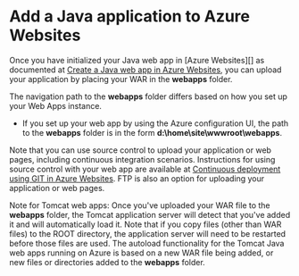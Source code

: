 <properties 
	pageTitle="Add a Java application to Azure Websites" 
	description="This tutorial shows you how to add a page or application to your instance of Azure Websites that is already configured to use Java." 
	services="app-service\web" 
	documentationCenter="java" 
	authors="rmcmurray" 
	manager="wpickett" 
	editor="jimbe"/>

<tags
	ms.service="app-service-web"
	ms.date="08/31/2015"
	wacn.date=""/>

# Add a Java application to Azure Websites

Once you have initialized your Java web app in [Azure Websites][] as documented at [Create a Java web app in Azure Websites](/documentation/articles/web-sites-java-get-started), you can upload your application by placing your WAR in the **webapps** folder.

The navigation path to the **webapps** folder differs based on how you set up your Web Apps instance.

- If you set up your web app by using the Azure configuration UI, the path to the **webapps** folder is in the form **d:\home\site\wwwroot\webapps**. 

Note that you can use source control to upload your application or web pages, including continuous integration scenarios. Instructions for using source control with your web app are available at [Continuous deployment using GIT in Azure Websites](/documentation/articles/web-sites-publish-source-control). FTP is also an option for uploading your application or web pages.

Note for Tomcat web apps: Once you've uploaded your WAR file to the **webapps** folder, the Tomcat application server will detect that you've added it and will automatically load it. Note that if you copy files (other than WAR files) to the ROOT directory, the application server will need to be restarted before those files are used. The autoload functionality for the Tomcat Java web apps running on Azure is based on a new WAR file being added, or new files or directories added to the **webapps** folder. 

